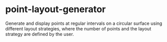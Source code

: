 # point-layout-generator
Generate and display points at regular intervals on a circular surface using different layout strategies, where the number of points and the layout strategy are defined by the user.
